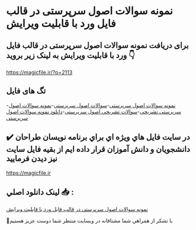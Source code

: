 # نمونه سوالات اصول سرپرستی در قالب فایل ورد با قابلیت ویرایش

## برای دریافت نمونه سوالات اصول سرپرستی در قالب فایل ورد با قابلیت ویرایش به لینک زیر بروید 👇

https://magicfile.ir/?p=2113

## تگ های فایل

-[نمونه سوالات اصول سرپرستی](https://magicfile.ir/product/%d9%86%d9%85%d9%88%d9%86%d9%87-%d8%b3%d9%88%d8%a7%d9%84%d8%a7%d8%aa-%d8%a7%d8%b5%d9%88%d9%84-%d8%b3%d8%b1%d9%be%d8%b1%d8%b3%d8%aa%db%8c/)-[سوالات اصول سرپرستی](https://magicfile.ir/product/%d9%86%d9%85%d9%88%d9%86%d9%87-%d8%b3%d9%88%d8%a7%d9%84%d8%a7%d8%aa-%d8%a7%d8%b5%d9%88%d9%84-%d8%b3%d8%b1%d9%be%d8%b1%d8%b3%d8%aa%db%8c/)-[نمونه سوالات اصول سرپرستی تشریحی](https://magicfile.ir/product/%d9%86%d9%85%d9%88%d9%86%d9%87-%d8%b3%d9%88%d8%a7%d9%84%d8%a7%d8%aa-%d8%a7%d8%b5%d9%88%d9%84-%d8%b3%d8%b1%d9%be%d8%b1%d8%b3%d8%aa%db%8c/)-[سوالات تشریحی اصول سرپرستی](https://magicfile.ir/product/%d9%86%d9%85%d9%88%d9%86%d9%87-%d8%b3%d9%88%d8%a7%d9%84%d8%a7%d8%aa-%d8%a7%d8%b5%d9%88%d9%84-%d8%b3%d8%b1%d9%be%d8%b1%d8%b3%d8%aa%db%8c/)-[دانلود نمونه سوالات اصول سرپرستی](https://magicfile.ir/product/%d9%86%d9%85%d9%88%d9%86%d9%87-%d8%b3%d9%88%d8%a7%d9%84%d8%a7%d8%aa-%d8%a7%d8%b5%d9%88%d9%84-%d8%b3%d8%b1%d9%be%d8%b1%d8%b3%d8%aa%db%8c/)

## ✔️ در سايت فايل هاي ويژه اي براي برنامه نويسان طراحان دانشجويان و دانش آموزان قرار داده ايم از بقيه فايل سايت نيز ديدن فرماييد

https://magicfile.ir


## لينک دانلود اصلي 📥 :

[نمونه سوالات اصول سرپرستی در قالب فایل ورد با قابلیت ویرایش](https://magicfile.ir/product/%d9%86%d9%85%d9%88%d9%86%d9%87-%d8%b3%d9%88%d8%a7%d9%84%d8%a7%d8%aa-%d8%a7%d8%b5%d9%88%d9%84-%d8%b3%d8%b1%d9%be%d8%b1%d8%b3%d8%aa%db%8c/) 


🙏با تشکر از همراهي شما مشتاقانه در وبسایت منتظر شما دوست عزیز هستیم

